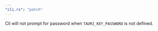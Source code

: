 ```yaml
---
"cli.rs": "patch"
---
```


Cli will not prompt for password when `TAURI_KEY_PASSWORD` is not defined.
